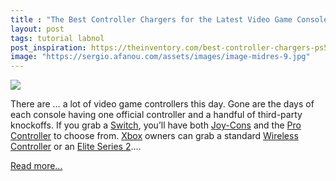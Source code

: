 ```yaml
---
title : "The Best Controller Chargers for the Latest Video Game Consoles"
layout: post
tags: tutorial labnol
post_inspiration: https://theinventory.com/best-controller-chargers-ps5-xbox-series-x-switch-1846628558
image: "https://sergio.afanou.com/assets/images/image-midres-9.jpg"
---
```


<img src="https://i.kinja-img.com/gawker-media/image/upload/s--7TjfLPbA--/c_fit,fl_progressive,q_80,w_636/b2ojqbyutcb4plkrae5z.jpg" /><p>There are … a lot of video game controllers this day. Gone are the days of each console having one official controller and a handful of third-party knockoffs. If you grab a <a data-amazonasin="B07VGRJDFY" data-amazonsubtag="[t|link[p|1846628558[a|B07VGRJDFY[au|5876237249239851431[b|lifehacker[lt|text" href="https://www.amazon.com/Nintendo-Switch-Neon-Blue-Joy%E2%80%91/dp/B07VGRJDFY/?ascsubtag=ab91a23ea09c9bd313439d665f7fb7c86d67207c&amp;tag=lifehackeramzn-20" data-amazontag="lifehackeramzn-20" target="_top">Switch</a>, you’ll have both <a data-amazonasin="B01N6QJ58Y" data-amazonsubtag="[t|link[p|1846628558[a|B01N6QJ58Y[au|5876237249239851431[b|lifehacker[lt|text" href="https://www.amazon.com/Nintendo-Blue-Neon-Yellow-Joy-L-R/dp/B01N6QJ58Y/ref=sr_1_4?ascsubtag=e11b85573484da95f3670d3657b8f5089af163c7&amp;dchild=1&amp;keywords=nintendo%2Bswitch%2Bjoycons&amp;qid=1617731804&amp;sr=8-4&amp;tag=lifehackeramzn-20&amp;th=1" data-amazontag="lifehackeramzn-20" target="_top">Joy-Cons</a> and the <a data-amazonasin="B01NAWKYZ0" data-amazonsubtag="[t|link[p|1846628558[a|B01NAWKYZ0[au|5876237249239851431[b|lifehacker[lt|text" href="https://www.amazon.com/Nintendo-Switch-Pro-Controller/dp/B01NAWKYZ0/?ascsubtag=8c7abaa1f80b659d77a0b9a7cea7fa511275ab27&amp;tag=lifehackeramzn-20" data-amazontag="lifehackeramzn-20" target="_top">Pro Controller</a> to choose from. <a data-amazonasin="" data-amazonsubtag="[t|link[p|1846628558[au|5876237249239851431[b|lifehacker[lt|text" href="https://www.amazon.com/stores/ShopMicrosoft/XboxSeriesX_Xbox/page/C8B75B4A-B048-488C-9390-A56206B4D434?ascsubtag=3115d25c4ed1650a63aaee746d484681f1f992c5&amp;tag=lifehackeramzn-20" data-amazontag="lifehackeramzn-20" target="_top">Xbox</a> owners can grab a standard <a data-amazonasin="B08DFB488B" data-amazonsubtag="[t|link[p|1846628558[a|B08DFB488B[au|5876237249239851431[b|lifehacker[lt|text" href="https://www.amazon.com/Xbox-Wireless-Controller-Shock-Blue-one/dp/B08DFB488B/?ascsubtag=6dd9d46f815d63dc20eeccdd1f60a4a281b2fba9&amp;tag=lifehackeramzn-20" data-amazontag="lifehackeramzn-20" target="_top">Wireless Controller</a> or an <a data-amazonasin="B07SFKTLZM" data-amazonsubtag="[t|link[p|1846628558[a|B07SFKTLZM[au|5876237249239851431[b|lifehacker[lt|text" href="https://www.amazon.com/Elite-2-Controller-Black-Xbox-One/dp/B07SFKTLZM/?ascsubtag=fccd71efce35a84fe0605b037d73ff224cd53d87&amp;tag=lifehackeramzn-20" data-amazontag="lifehackeramzn-20" target="_top">Elite Series 2</a>.…</p><p><a href="https://theinventory.com/best-controller-chargers-ps5-xbox-series-x-switch-1846628558">Read more...</a></p>